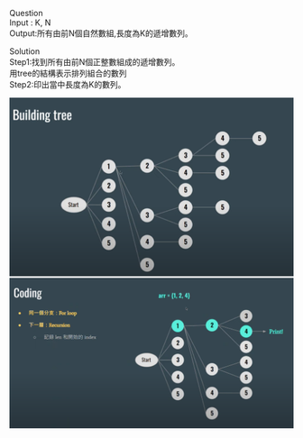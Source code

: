 Question  
Input : K, N  
Output:所有由前N個自然數組,長度為K的遞增數列。  
  
Solution  
Step1:找到所有由前N個正整數組成的遞增數列。  
      用tree的結構表示排列組合的數列  
Step2:印出當中長度為K的數列。  

![image](https://github.com/davidhuang123123/CLearning/blob/main/2023%20TA%20Time/2023%20Week%2013%20TA%20Time-1/%E8%A7%A3%E9%A1%8Ctree.PNG)  
![image](https://github.com/davidhuang123123/CLearning/blob/main/2023%20TA%20Time/2023%20Week%2013%20TA%20Time-1/coding.PNG)
